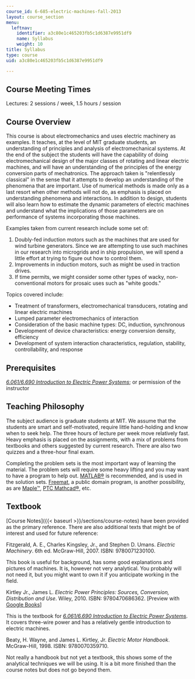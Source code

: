 ```yaml
---
course_id: 6-685-electric-machines-fall-2013
layout: course_section
menu:
  leftnav:
    identifier: a3c80e1c465203fb5c1d6387e9951df9
    name: Syllabus
    weight: 10
title: Syllabus
type: course
uid: a3c80e1c465203fb5c1d6387e9951df9

---
```


Course Meeting Times
--------------------

Lectures: 2 sessions / week, 1.5 hours / session

Course Overview
---------------

This course is about electromechanics and uses electric machinery as examples. It teaches, at the level of MIT graduate students, an understanding of principles and analysis of electromechanical systems. At the end of the subject the students will have the capability of doing electromechanical design of the major classes of rotating and linear electric machines, and will have an understanding of the principles of the energy conversion parts of mechatronics. The approach taken is "relentlessly classical" in the sense that it attempts to develop an understanding of the phenomena that are important. Use of numerical methods is made only as a last resort when other methods will not do, as emphasis is placed on understanding phenomena and interactions. In addition to design, students will also learn how to estimate the dynamic parameters of electric machines and understand what the implications of those parameters are on performance of systems incorporating those machines.

Examples taken from current research include some set of:

1.  Doubly-fed induction motors such as the machines that are used for wind turbine generators. Since we are attempting to use such machines in our research into microgrids and in ship propulsion, we will spend a little effort at trying to figure out how to control them.
2.  Improvements in induction motors, such as might be used in traction drives.
3.  If time permits, we might consider some other types of wacky, non-conventional motors for prosaic uses such as "white goods."

Topics covered include:

*   Treatment of transformers, electromechanical transducers, rotating and linear electric machines
*   Lumped parameter electromechanics of interaction
*   Consideration of the basic machine types: DC, induction, synchronous
*   Development of device characteristics: energy conversion density, efficiency
*   Development of system interaction characteristics, regulation, stability, controllability, and response

Prerequisites
-------------

[_6.061/6.690 Introduction to Electric Power Systems_](/courses/6-061-introduction-to-electric-power-systems-spring-2011); or permission of the instructor

Teaching Philosophy
-------------------

The subject audience is graduate students at MIT. We assume that the students are smart and self-motivated, require little hand-holding and know when to seek help. The three hours of lecture per week move relatively fast. Heavy emphasis is placed on the assignments, with a mix of problems from textbooks and others suggested by current research. There are also two quizzes and a three-hour final exam.

Completing the problem sets is the most important way of learning the material. The problem sets will require some heavy lifting and you may want to have a program to help out. [MATLAB®](http://www.mathworks.com/products/matlab/) is recommended, and is used in the solution sets. [Freemat](http://freemat.sourceforge.net/), a public domain program, is another possibility, as are [Maple™](http://www.maplesoft.com/products/maple/), [PTC Mathcad®](http://www.ptc.com/product/mathcad/), etc.

Textbook
--------

[Course Notes]({{< baseurl >}}/sections/course-notes) have been provided as the primary reference. There are also additional texts that might be of interest and used for future reference:

Fitzgerald, A. E., Charles Kingsley, Jr., and Stephen D. Umans. _Electric Machinery_. 6th ed. McGraw-Hill, 2007. ISBN: 9780071230100.

This book is useful for background, has some good explanations and pictures of machines. It is, however not very analytical. You probably will not need it, but you might want to own it if you anticipate working in the field.

Kirtley Jr., James L. _Electric Power Principles: Sources, Conversion, Distribution and Use_. Wiley, 2010. ISBN: 9780470686362. \[Preview with [Google Books](http://books.google.com/books?id=YY9TGX11En8C&pg=PAfrontcover)\]

This is the textbook for [_6.061/6.690 Introduction to Electric Power Systems_](/courses/6-061-introduction-to-electric-power-systems-spring-2011). It covers three-wire power and has a relatively gentle introduction to electric machines.

Beaty, H. Wayne, and James L. Kirtley, Jr. _Electric Motor Handbook_. McGraw-Hill, 1998. ISBN: 9780070359710.

Not really a handbook but not yet a textbook, this shows some of the analytical techniques we will be using. It is a bit more finished than the course notes but does not go beyond them.